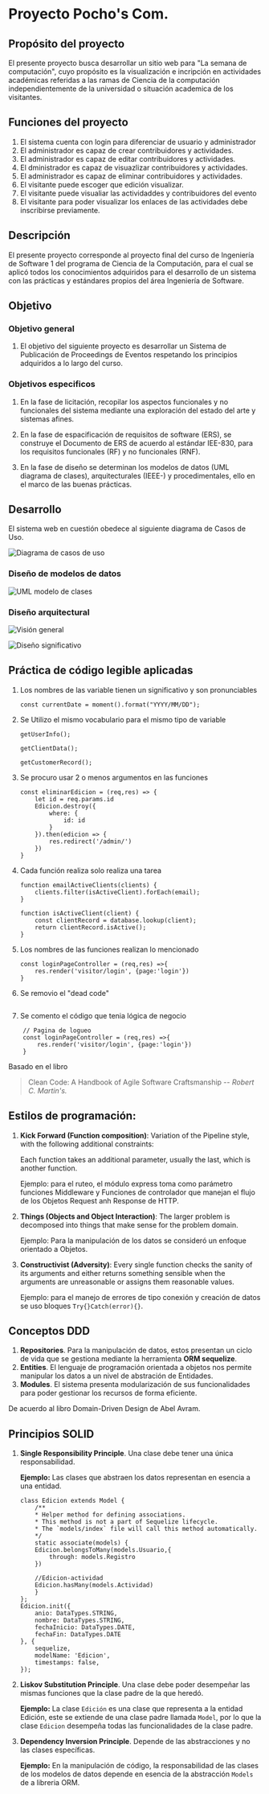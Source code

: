 # Proyecto Pocho's Com.

## Propósito del proyecto
El presente proyecto busca desarrollar un sitio web para "La semana de computación", cuyo propósito es la visualización e incripción en actividades académicas referidas a las ramas de Ciencia de la computación independientemente de la universidad o situación academica de los visitantes. 

## Funciones del proyecto

1. El sistema cuenta con login para diferenciar de usuario y administrador
2. El administrador es capaz de crear contribuidores y actividades.
3. El administrador es capaz de editar contribuidores y actividades.
4. El dministrador es capaz de visuazlizar contribuidores y actividades.
5. El administrador es capaz de eliminar contribuidores y actividades.
6. El visitante puede escoger que edición visualizar.
7. El visitante puede visualiar las actividaddes y contribuidores del evento
8. El visitante para poder visualizar los enlaces de las actividades debe inscribirse previamente.


## Descripción

El presente proyecto corresponde al proyecto final del curso de Ingeniería de Software 1 del programa de Ciencia de la Computación, para el cual se aplicó todos los conocimientos adquiridos para el desarrollo de un sistema con las prácticas y estándares propios del área Ingeniería de Software.

## Objetivo


### Objetivo general

1. El objetivo del siguiente proyecto es desarrollar un Sistema de Publicación de Proceedings de Eventos respetando los principios adquiridos a lo largo del curso.

### Objetivos especificos

1. En la fase de licitación, recopilar los aspectos funcionales y no funcionales del sistema mediante una exploración del estado del arte y sistemas afines.

2. En la fase de espacificación de requisitos de software (ERS), se construye el Documento de ERS de acuerdo al estándar IEE-830,  para los requisitos funcionales (RF) y no funcionales (RNF).

3. En la fase de diseño se determinan los modelos de datos (UML diagrama de clases), arquitecturales (IEEE-) y  procedimentales, ello en el marco de las buenas prácticas.

## Desarrollo

El sistema web en cuestión obedece al siguiente diagrama de Casos de Uso.

![Diagrama de casos de uso](./public/images/UML_DC.png)

### Diseño de modelos de datos
![UML modelo de clases](./public/images/UML_MD.png)

### Diseño arquitectural

![Visión general](./public/images/AS_vision_general.png)


![Diseño significativo](./public/images/AS_significativo.png)

## Práctica de código legible aplicadas

1. Los nombres de las variable tienen un significativo y son pronunciables
    ``` {js}
    const currentDate = moment().format("YYYY/MM/DD");
    ```
2. Se Utilizo el mismo vocabulario para el mismo tipo de variable
    ``` {js}
    getUserInfo();
    
    getClientData();

    getCustomerRecord();
    ```
3. Se procuro usar 2 o menos argumentos en las funciones
    ```{js}
    const eliminarEdicion = (req,res) => {
        let id = req.params.id
        Edicion.destroy({
            where: {
                id: id
            }
        }).then(edicion => {
            res.redirect('/admin/')
        })
    }
    ```
4. Cada función realiza solo realiza una tarea
    ```{js}
    function emailActiveClients(clients) {
        clients.filter(isActiveClient).forEach(email);
    }

    function isActiveClient(client) {
        const clientRecord = database.lookup(client);
        return clientRecord.isActive();
    }

    ```
5. Los nombres de las funciones realizan lo mencionado
    ``` {js}
    const loginPageController = (req,res) =>{
        res.render('visitor/login', {page:'login'})
    }
    ```
6. Se removio el  "dead code"
    ``` {js}
    ```
7. Se comento el código que tenia lógica de negocio
``` {js}
    // Pagina de logueo
    const loginPageController = (req,res) =>{
        res.render('visitor/login', {page:'login'})
    }
```
Basado en el libro
> Clean Code: A Handbook of Agile Software Craftsmanship 
> --<cite> Robert C. Martin's.

## Estilos de programación:

1. **Kick Forward (Function composition)**:
    Variation of the Pipeline style, with the following additional constraints:
    
    Each function takes an additional parameter, usually the last, which is
    another function.
    
    Ejemplo: para el ruteo, el módulo express toma como parámetro funciones Middleware y Funciones de controlador que manejan el flujo de los Objetos Request anh Response de HTTP. 
2. **Things (Objects and Object Interaction)**:
    The larger problem is decomposed into things that make sense for the
    problem domain.
    
   Ejemplo: Para la manipulación de los datos se consideró un enfoque orientado a Objetos.
   
3. **Constructivist (Adversity)**:
    Every single function checks the sanity of its arguments and either
    returns something sensible when the arguments are unreasonable or
    assigns them reasonable values.
        
    Ejemplo: para el manejo de errores de tipo conexión y creación de datos se uso bloques `Try{}Catch(error){}`.
    
## Conceptos DDD

1. **Repositories**. Para la manipulación de datos, estos presentan un ciclo de vida que se gestiona mediante la herramienta **ORM sequelize**.
2. **Entities**. El lenguaje de programación orientada a objetos nos permite manipular los datos a un nivel de abstración de Entidades.
3. **Modules**. El sistema presenta modularización de sus funcionalidades para poder gestionar los recursos de forma eficiente.

De acuerdo al libro Domain-Driven Design de Abel Avram.

## Principios SOLID


1. **Single Responsibility Principle**. Una clase debe tener una única responsabilidad.

    **Ejemplo:** Las clases que abstraen los datos representan en esencia a una entidad.

    ```
    class Edicion extends Model {
        /**
        * Helper method for defining associations.
        * This method is not a part of Sequelize lifecycle.
        * The `models/index` file will call this method automatically.
        */
        static associate(models) {
        Edicion.belongsToMany(models.Usuario,{
            through: models.Registro
        })

        //Edicion-actividad
        Edicion.hasMany(models.Actividad)
        }
    };
    Edicion.init({
        anio: DataTypes.STRING,
        nombre: DataTypes.STRING,
        fechaInicio: DataTypes.DATE,
        fechaFin: DataTypes.DATE
    }, {
        sequelize,
        modelName: 'Edicion',
        timestamps: false,
    });
    
    ```



2. **Liskov Substitution Principle**. Una clase debe poder desempeñar las mismas funciones que la clase padre de la que heredó.

    **Ejemplo:** La clase `Edición` es una clase que representa a la entidad Edición, este se extiende de una clase padre llamada `Model`, por lo que la clase `Edicion` desempeña todas las funcionalidades de la clase padre.

3. **Dependency Inversion Principle**. Depende de las abstracciones y no las clases específicas.

    **Ejemplo:** En la manipulación de código, la responsabilidad de las clases de los modelos de datos depende en esencia de la abstracción `Models` de a libreria ORM.